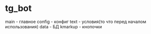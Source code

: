 # tg_bot
main - главное
config - конфиг
text - условия(то что перед началом использования)
data - БД
kmarkup - кнопочки
